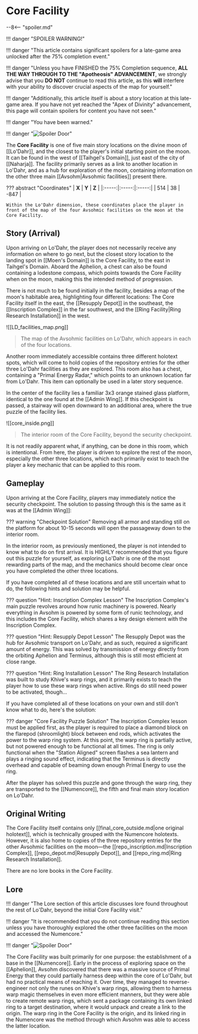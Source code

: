 # Core Facility

--8<-- "spoiler.md"

!!! danger "SPOILER WARNING!"

!!! danger "This article contains significant spoilers for a late-game area unlocked after the 75% completion event."

!!! danger "Unless you have FINISHED the 75% Completion sequence, **ALL THE WAY THROUGH TO THE "Apotheosis" ADVANCEMENT**, we strongly advise that you **DO NOT** continue to read this article, as this **will** interfere with your ability to discover crucial aspects of the map for yourself."

!!! danger "Additionally, this article itself is about a story location at this late-game area. If you have not yet reached the "Apex of Divinity" advancement, this page will contain spoilers for content you have not seen."

!!! danger "You have been warned."

!!! danger "![Spoiler Door](/assets/img/spoiler_door.png)"

The **Core Facility** is one of five main story locations on the divine moon of [[Lo'Dahr]], and the closest to the player's initial starting point on the moon. It can be found in the west of [[Taihgel's Domain]], just east of the city of [[Naharja]]. The facility primarily serves as a link to another location in Lo'Dahr, and as a hub for exploration of the moon, containing information on the other three main [[Avsohm|Avsohmic facilities]] present there.

??? abstract "Coordinates"
    | **X** | **Y** | **Z** |
    |:-----:|:-----:|:-----:|
    | 514   |  38   | -847  |

    Within the Lo'Dahr dimension, these coordinates place the player in front of the map of the four Avsohmic facilities on the moon at the Core Facility.

## Story (Arrival)
Upon arriving on Lo'Dahr, the player does not necessarily receive any information on where to go next, but the closest story location to the landing spot in [[Moen's Domain]] is the Core Facility, to the east in Taihgel's Domain. Aboard the Aphelion, a chest can also be found containing a lodestone compass, which points towards the Core Facility when on the moon, making this the intended method of progression.

There is not much to be found initially in the facility, besides a map of the moon's habitable area, highlighting four different locations: The Core Facility itself in the east, the [[Resupply Depot]] in the southeast, the [[Inscription Complex]] in the far southwest, and the [[Ring Facility|Ring Research Installation]] in the west.

![[LD_facilities_map.png]]
> The map of the Avsohmic facilities on Lo'Dahr, which appears in each of the four locations.

Another room immediately accessible contains three different holotext spots, which will come to hold copies of the repository entries for the other three Lo'Dahr facilities as they are explored. This room also has a chest, containing a "Primal Energy Radar," which points to an unknown location far from Lo'Dahr. This item can optionally be used in a later story sequence.

In the center of the facility lies a familiar 3x3 orange stained glass platform, identical to the one found at the [[Admin Wing]]. If this checkpoint is passed, a stairway will open downward to an additional area, where the true puzzle of the facility lies. 

![[core_inside.png]]
> The interior room of the Core Facility, beyond the security checkpoint.

It is not readily apparent what, if anything, can be done in this room, which is intentional. From here, the player is driven to explore the rest of the moon, especially the other three locations, which each primarily exist to teach the player a key mechanic that can be applied to this room.

## Gameplay
Upon arriving at the Core Facility, players may immediately notice the security checkpoint. The solution to passing through this is the same as it was at the [[Admin Wing]]:

??? warning "Checkpoint Solution"
    Removing all armor and standing still on the platform for about 10-15 seconds will open the passageway down to the interior room.

In the interior room, as previously mentioned, the player is not intended to know what to do on first arrival. It is HIGHLY recommended that you figure out this puzzle for yourself, as exploring Lo'Dahr is one of the most rewarding parts of the map, and the mechanics should become clear once you have completed the other three locations.

If you have completed all of these locations and are still uncertain what to do, the following hints and solution may be helpful.

??? question "Hint: Inscription Complex Lesson"
    The Inscription Complex's main puzzle revolves around how runic machinery is powered. Nearly everything in Avsohm is powered by some form of runic technology, and this includes the Core Facility, which shares a key design element with the Inscription Complex.

??? question "Hint: Resupply Depot Lesson"
    The Resupply Depot was the hub for Avsohmic transport on Lo'Dahr, and as such, required a significant amount of energy. This was solved by transmission of energy directly from the orbiting Aphelion and Terminus, although this is still most efficient at close range.

??? question "Hint: Ring Installation Lesson"
    The Ring Research Installation was built to study Khive's warp rings, and it primarily exists to teach the player how to use these warp rings when active. Rings do still need power to be activated, though...

If you have completed all of these locations on your own and still don't know what to do, here's the solution:

??? danger "Core Facility Puzzle Solution"
    The Inscription Complex lesson must be applied first, as the player is required to place a diamond block on the flarepod (shroomlight) block between end rods, which activates the power to the warp ring system. At this point, the warp ring is partially active, but not powered enough to be functional at all times. The ring is only functional when the "Station Aligned" screen flashes a sea lantern and plays a ringing sound effect, indicating that the Terminus is directly overhead and capable of beaming down enough Primal Energy to use the ring.

After the player has solved this puzzle and gone through the warp ring, they are transported to the [[Numencore]], the fifth and final main story location on Lo'Dahr.

## Original Writing
The Core Facility itself contains only [[final_core_outside.md|one original holotext]], which is technically grouped with the Numencore holotexts. However, it is also home to copies of the three repository entries for the other Avsohmic facilities on the moon—the [[repo_inscription.md|Inscription Complex]], [[repo_depot.md|Resupply Depot]], and [[repo_ring.md|Ring Research Installation]].

There are no lore books in the Core Facility.

## Lore

!!! danger "The Lore section of this article discusses lore found throughout the rest of Lo'Dahr, beyond the initial Core Facility visit."

!!! danger "It is recommended that you do not continue reading this section unless you have thoroughly explored the other three facilities on the moon and accessed the Numencore."

!!! danger "![Spoiler Door](/assets/img/spoiler_door.png)"

The Core Facility was built primarily for one purpose: the establishment of a base in the [[Numencore]]. Early in the process of exploring space on the [[Aphelion]], Avsohm discovered that there was a massive source of Primal Energy that they could partially harness deep within the core of Lo'Dahr, but had no practical means of reaching it. Over time, they managed to reverse-engineer not only the runes on Khive's warp rings, allowing them to harness warp magic themselves in even more efficient manners, but they were able to create remote warp rings, which sent a package containing its own linked ring to a target destination, where it would unpack and create a link to the origin. The warp ring in the Core Facility is the origin, and its linked ring in the Numencore was the method through which Avsohm was able to access the latter location.
